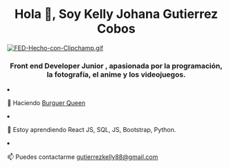 <h1 align="center">Hola 👋, Soy Kelly Johana Gutierrez Cobos</h1>

[![FED-Hecho-con-Clipchamp.gif](https://i.postimg.cc/bJ64xw33/FED-Hecho-con-Clipchamp.gif)](https://postimg.cc/2bZHmrpZ)

<h3 align="center">Front end Developer Junior , apasionada por la programación, la fotografía, el anime y los videojuegos.</h3

  
- 🔭 Haciendo [Burguer Queen](https://github.com/KellyGc99/Burger-queen-ReactJs)

- 🌱 Estoy aprendiendo React JS, SQL, JS, Bootstrap, Python.

- 📫 Puedes contactarme gutierrezkelly88@gmail.com

